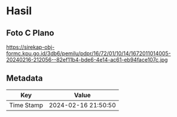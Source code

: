 # Hasil

## Foto C Plano

https://sirekap-obj-formc.kpu.go.id/3db6/pemilu/pdpr/16/72/01/10/14/1672011014005-20240216-212056--82ef11b4-bde6-4e14-ac61-eb94face107c.jpg


## Metadata

| Key        | Value               |
| ---------- | ------------------- |
| Time Stamp | 2024-02-16 21:50:50 |



